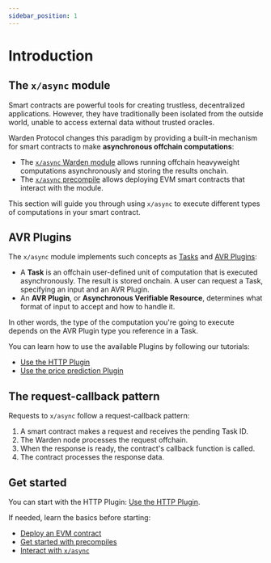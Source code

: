 ```yaml
---
sidebar_position: 1
---
```


# Introduction

## The `x/async` module

Smart contracts are powerful tools for creating trustless, decentralized applications. However, they have traditionally been isolated from the outside world, unable to access external data without trusted oracles.

Warden Protocol changes this paradigm by providing a built-in mechanism for smart contracts to make **asynchronous offchain computations**:

- The [`x/async` Warden module](/learn/warden-protocol-modules/x-async) allows running offchain heavyweight computations asynchronously and storing the results onchain.
- The [`x/async` precompile](../precompiles/x-async) allows deploying EVM smart contracts that interact with the module.

This section will guide you through using `x/async` to execute different types of computations in your smart contract.

## AVR Plugins

The `x/async` module implements such concepts as [Tasks](/learn/warden-protocol-modules/x-async#task) and [AVR Plugins](/learn/warden-protocol-modules/x-async#avr-plugin):

- A **Task** is an offchain user-defined unit of computation that is executed asynchronously. The result is stored onchain. A user can request a Task, specifying an input and an AVR Plugin.
- An **AVR Plugin**, or **Asynchronous Verifiable Resource**, determines what format of input to accept and how to handle it.

In other words, the type of the computation you're going to execute depends on the AVR Plugin type you reference in a Task.

You can learn how to use the available Plugins by following our tutorials:

- [Use the HTTP Plugin](use-the-http-plugin/introduction)
- [Use the price prediction Plugin](use-the-price-prediction-plugin/introduction)

## The request-callback pattern

Requests to `x/async` follow a request-callback pattern:

1. A smart contract makes a request and receives the pending Task ID.
2. The Warden node processes the request offchain.
3. When the response is ready, the contract's callback function is called.
4. The contract processes the response data.

## Get started

You can start with the HTTP Plugin: [Use the HTTP Plugin](use-the-http-plugin/introduction).

If needed, learn the basics before starting:

- [Deploy an EVM contract](../deploy-smart-contracts-on-warden/deploy-an-evm-contract)
- [Get started with precompiles](../interact-with-warden-modules/get-started-with-precompiles)
- [Interact with `x/async`](../interact-with-warden-modules/interact-with-x-async)
